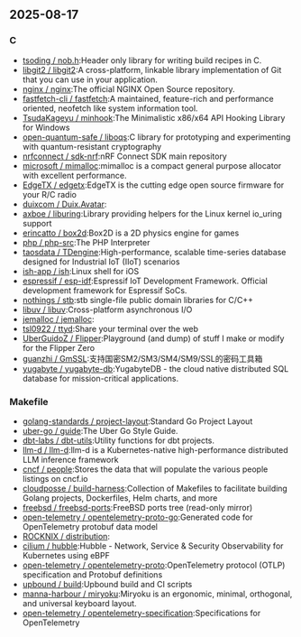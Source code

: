 ## 2025-08-17

### C

* [tsoding / nob.h](https://github.com/tsoding/nob.h):Header only library for writing build recipes in C.
* [libgit2 / libgit2](https://github.com/libgit2/libgit2):A cross-platform, linkable library implementation of Git that you can use in your application.
* [nginx / nginx](https://github.com/nginx/nginx):The official NGINX Open Source repository.
* [fastfetch-cli / fastfetch](https://github.com/fastfetch-cli/fastfetch):A maintained, feature-rich and performance oriented, neofetch like system information tool.
* [TsudaKageyu / minhook](https://github.com/TsudaKageyu/minhook):The Minimalistic x86/x64 API Hooking Library for Windows
* [open-quantum-safe / liboqs](https://github.com/open-quantum-safe/liboqs):C library for prototyping and experimenting with quantum-resistant cryptography
* [nrfconnect / sdk-nrf](https://github.com/nrfconnect/sdk-nrf):nRF Connect SDK main repository
* [microsoft / mimalloc](https://github.com/microsoft/mimalloc):mimalloc is a compact general purpose allocator with excellent performance.
* [EdgeTX / edgetx](https://github.com/EdgeTX/edgetx):EdgeTX is the cutting edge open source firmware for your R/C radio
* [duixcom / Duix.Avatar](https://github.com/duixcom/Duix.Avatar):
* [axboe / liburing](https://github.com/axboe/liburing):Library providing helpers for the Linux kernel io_uring support
* [erincatto / box2d](https://github.com/erincatto/box2d):Box2D is a 2D physics engine for games
* [php / php-src](https://github.com/php/php-src):The PHP Interpreter
* [taosdata / TDengine](https://github.com/taosdata/TDengine):High-performance, scalable time-series database designed for Industrial IoT (IIoT) scenarios
* [ish-app / ish](https://github.com/ish-app/ish):Linux shell for iOS
* [espressif / esp-idf](https://github.com/espressif/esp-idf):Espressif IoT Development Framework. Official development framework for Espressif SoCs.
* [nothings / stb](https://github.com/nothings/stb):stb single-file public domain libraries for C/C++
* [libuv / libuv](https://github.com/libuv/libuv):Cross-platform asynchronous I/O
* [jemalloc / jemalloc](https://github.com/jemalloc/jemalloc):
* [tsl0922 / ttyd](https://github.com/tsl0922/ttyd):Share your terminal over the web
* [UberGuidoZ / Flipper](https://github.com/UberGuidoZ/Flipper):Playground (and dump) of stuff I make or modify for the Flipper Zero
* [guanzhi / GmSSL](https://github.com/guanzhi/GmSSL):支持国密SM2/SM3/SM4/SM9/SSL的密码工具箱
* [yugabyte / yugabyte-db](https://github.com/yugabyte/yugabyte-db):YugabyteDB - the cloud native distributed SQL database for mission-critical applications.

### Makefile

* [golang-standards / project-layout](https://github.com/golang-standards/project-layout):Standard Go Project Layout
* [uber-go / guide](https://github.com/uber-go/guide):The Uber Go Style Guide.
* [dbt-labs / dbt-utils](https://github.com/dbt-labs/dbt-utils):Utility functions for dbt projects.
* [llm-d / llm-d](https://github.com/llm-d/llm-d):llm-d is a Kubernetes-native high-performance distributed LLM inference framework
* [cncf / people](https://github.com/cncf/people):Stores the data that will populate the various people listings on cncf.io
* [cloudposse / build-harness](https://github.com/cloudposse/build-harness):Collection of Makefiles to facilitate building Golang projects, Dockerfiles, Helm charts, and more
* [freebsd / freebsd-ports](https://github.com/freebsd/freebsd-ports):FreeBSD ports tree (read-only mirror)
* [open-telemetry / opentelemetry-proto-go](https://github.com/open-telemetry/opentelemetry-proto-go):Generated code for OpenTelemetry protobuf data model
* [ROCKNIX / distribution](https://github.com/ROCKNIX/distribution):
* [cilium / hubble](https://github.com/cilium/hubble):Hubble - Network, Service & Security Observability for Kubernetes using eBPF
* [open-telemetry / opentelemetry-proto](https://github.com/open-telemetry/opentelemetry-proto):OpenTelemetry protocol (OTLP) specification and Protobuf definitions
* [upbound / build](https://github.com/upbound/build):Upbound build and CI scripts
* [manna-harbour / miryoku](https://github.com/manna-harbour/miryoku):Miryoku is an ergonomic, minimal, orthogonal, and universal keyboard layout.
* [open-telemetry / opentelemetry-specification](https://github.com/open-telemetry/opentelemetry-specification):Specifications for OpenTelemetry
